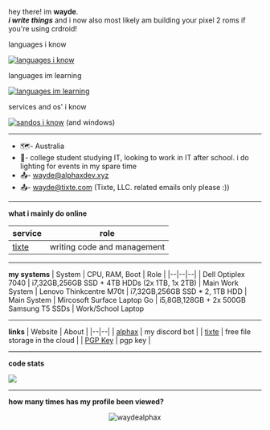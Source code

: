 hey there! im **wayde**.  
***i write things***
and i now also most likely am building your pixel 2 roms if you're using crdroid!

languages i know 

[![languages i know](https://skillicons.dev/icons?i=cs,dotnet,html,c,cpp,powershell,bash,py,java,kotlin)](https://skillicons.dev)

languages im learning 

[![languages im learning](https://skillicons.dev/icons?i=go)](https://skillicons.dev)

services and os' i know

[![sandos i know](https://skillicons.dev/icons?i=docker,git,nginx,gcp,aws,cloudflare,firebase,linux,mysql,vscode,discord)](https://skillicons.dev)
(and windows)

-------

- 🗺️- Australia
- 🏢- college student studying IT, looking to work in IT after school. i do lighting for events in my spare time
- 📤- wayde@alphaxdev.xyz
- 📤- wayde@tixte.com (Tixte, LLC. related emails only please :))

------------
**what i mainly do online**

| service |  role 
|--|--|
| [tixte](tixte.com) | writing code and management  |

------------

**my systems**
| System | CPU, RAM, Boot | Role |
|--|--|--|
| Dell Optiplex 7040 | i7,32GB,256GB SSD + 4TB HDDs (2x 1TB, 1x 2TB) | Main Work System
| Lenovo Thinkcentre M70t | i7,32GB,256GB SSD * 2, 1TB HDD | Main System
| Mircosoft Surface Laptop Go | i5,8GB,128GB + 2x 500GB Samsung T5 SSDs | Work/School Laptop

------------

**links**
| Website | About |
|--|--|
| [alphax](https://bot.alphaxdev.xyz) | my discord bot |
| [tixte](https://tixte.com) | free file storage in the cloud |
| [PGP Key](https://raw.githubusercontent.com/waydealphax/waydealphax/main/wayde.asc) | pgp key |

------------
**code stats**

<a align="center" href="https://github.com/anuraghazra/github-readme-stats">
  <img align="center" src="https://github-readme-stats.vercel.app/api?username=waydealphax&count_private=true&theme=synthwave&show_icons=false" /> 
</a>

------------

**how many times has my profile been viewed?**

 <p align="center"> <img src="https://komarev.com/ghpvc/?username=waydealphax&label=Profile%20views&color=00ffff&style=flat" alt="waydealphax" /> </p>
 
